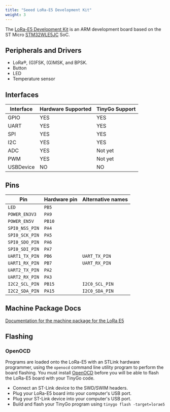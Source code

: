 ```yaml
---
title: "Seeed LoRa-E5 Development Kit"
weight: 3
---
```


The [LoRa-E5 Development Kit](https://www.seeedstudio.com/LoRa-E5-Dev-Kit-p-4868.html) is an ARM development board based on the ST Micro [STM32WLE5JC](https://www.st.com/en/microcontrollers-microprocessors/stm32wle5jc.html) SoC.

## Peripherals and Drivers

- LoRa®, (G)FSK, (G)MSK, and BPSK.
- Button
- LED
- Temperature sensor

## Interfaces

| Interface | Hardware Supported | TinyGo Support |
| --------- | ------------- | ----- |
| GPIO      | YES | YES |
| UART      | YES | YES |
| SPI       | YES | YES |
| I2C       | YES | YES |
| ADC       | YES | Not yet |
| PWM       | YES | Not yet |
| USBDevice | NO  | NO  |

## Pins

| Pin               | Hardware pin | Alternative names |
| ----------------- | ------------ | ----------------- |
| `LED`             | `PB5`        |                   |
| `POWER_EN3V3`     | `PA9`        |                   |
| `POWER_EN5V`      | `PB10`       |                   |
| `SPI0_NSS_PIN`    | `PA4`        |                   |
| `SPI0_SCK_PIN`    | `PA5`        |                   |
| `SPI0_SDO_PIN`    | `PA6`        |                   |
| `SPI0_SDI_PIN`    | `PA7`        |                   |
| `UART1_TX_PIN`    | `PB6`        | `UART_TX_PIN`     |
| `UART1_RX_PIN`    | `PB7`        | `UART_RX_PIN`     |
| `UART2_TX_PIN`    | `PA2`        |                   |
| `UART2_RX_PIN`    | `PA3`        |                   |
| `I2C2_SCL_PIN`    | `PB15`       | `I2C0_SCL_PIN`    |
| `I2C2_SDA_PIN`    | `PA15`       | `I2C0_SDA_PIN`    |

## Machine Package Docs

[Documentation for the machine package for the LoRa E5](../machine/lorae5)

## Flashing

### OpenOCD

Programs are loaded onto the LoRa-E5 with an STLink hardware programmer, using the `openocd` command line utility program to perform the board flashing. You must install [OpenOCD](http://openocd.org/) before you will be able to flash the LoRa-E5 board with your TinyGo code.

- Connect an ST-Link device to the SWD/SWIM headers.
- Plug your LoRa-E5 board into your computer's USB port.
- Plug your ST-Link device into your computer's USB port.
- Build and flash your TinyGo program using `tinygo flash -target=lorae5`
